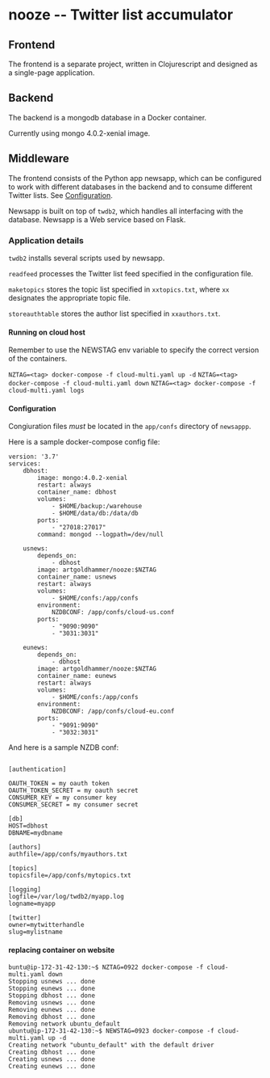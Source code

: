 # nooze -- Twitter list accumulator

## Frontend

The frontend is a separate project, written in Clojurescript and designed as a single-page application.

## Backend

The backend is a mongodb database in a Docker container.

Currently using mongo 4.0.2-xenial image.

## Middleware

The frontend consists of the Python app newsapp, which can be configured to work with different databases in the backend and to consume different Twitter lists. See [Configuration](#configuration).

Newsapp is built on top of ```twdb2```, which handles all interfacing with the database. Newsapp is a Web service based on Flask.

### Application details

`twdb2` installs several scripts used by newsapp.

`readfeed` processes the Twitter list feed specified in the configuration file.

`maketopics` stores the topic list specified in `xxtopics.txt`, where `xx` designates the appropriate topic file.

`storeauthtable` stores the author list specified in `xxauthors.txt`.

#### Running on cloud host

Remember to use the NEWSTAG env variable to specify the correct version
of the containers.

`NZTAG=<tag> docker-compose -f cloud-multi.yaml up -d`
`NZTAG=<tag> docker-compose -f cloud-multi.yaml down`
`NZTAG=<tag> docker-compose -f cloud-multi.yaml logs`

#### Configuration

Congiuration files *must* be located in the `app/confs` directory of `newsappp`.

Here is a sample docker-compose config file:

```
version: '3.7'
services:
	dbhost:
		image: mongo:4.0.2-xenial
		restart: always
		container_name: dbhost
		volumes:
			- $HOME/backup:/warehouse
			- $HOME/data/db:/data/db
		ports:
			- "27018:27017"
		command: mongod --logpath=/dev/null

	usnews:
		depends_on:
			- dbhost
		image: artgoldhammer/nooze:$NZTAG
		container_name: usnews
		restart: always
		volumes:
			- $HOME/confs:/app/confs
		environment:
			NZDBCONF: /app/confs/cloud-us.conf
		ports:
			- "9090:9090"
			- "3031:3031"

	eunews:
		depends_on:
			- dbhost
		image: artgoldhammer/nooze:$NZTAG
		container_name: eunews
		restart: always
		volumes:
			- $HOME/confs:/app/confs
		environment:
			NZDBCONF: /app/confs/cloud-eu.conf
		ports:
			- "9091:9090"
			- "3032:3031"
```

And here is a sample NZDB conf:

```

[authentication]

OAUTH_TOKEN = my oauth token
OAUTH_TOKEN_SECRET = my oauth secret
CONSUMER_KEY = my consumer key
CONSUMER_SECRET = my consumer secret

[db]
HOST=dbhost
DBNAME=mydbname

[authors]
authfile=/app/confs/myauthors.txt

[topics]
topicsfile=/app/confs/mytopics.txt

[logging]
logfile=/var/log/twdb2/myapp.log
logname=myapp

[twitter]
owner=mytwitterhandle
slug=mylistname
```

#### replacing container on website

```
buntu@ip-172-31-42-130:~$ NZTAG=0922 docker-compose -f cloud-multi.yaml down
Stopping usnews ... done
Stopping eunews ... done
Stopping dbhost ... done
Removing usnews ... done
Removing eunews ... done
Removing dbhost ... done
Removing network ubuntu_default
ubuntu@ip-172-31-42-130:~$ NEWSTAG=0923 docker-compose -f cloud-multi.yaml up -d
Creating network "ubuntu_default" with the default driver
Creating dbhost ... done
Creating usnews ... done
Creating eunews ... done
```

